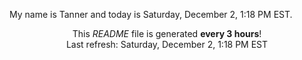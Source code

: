 My name is Tanner and today is Saturday, December 2, 1:18 PM EST.

<p align="center">This <i>README</i> file is generated <b>every 3 hours</b>!</br>Last refresh: Saturday, December 2, 1:18 PM EST<br /></p>
